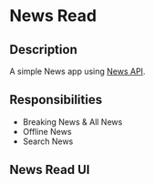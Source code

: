 
# News Read

## Description 

A simple News app using [News API](https://newsapi.org).

## Responsibilities

- Breaking News & All News 
- Offline News 
- Search News

## News Read UI
<!--<div style="display: flex; flex-wrap: wrap;">
    <img src="https://github.com/muj-i/square_ghost/blob/main/screenshots/ss1.png" width="250" />
    <img src="https://github.com/muj-i/square_ghost/blob/main/screenshots/ss2.png" width="250" />
    <img src="https://github.com/muj-i/square_ghost/blob/main/screenshots/ss3.png" width="250" />
    <img src="https://github.com/muj-i/square_ghost/blob/main/screenshots/ss4.png" width="250" />
    <img src="https://github.com/muj-i/square_ghost/blob/main/screenshots/ss5.png" width="250" />
    
</div>--/>
## Getting Started

### Prerequisites

Ensure Flutter is installed on your machine. For installation instructions, refer to the official [Flutter website](https://flutter.dev/docs/get-started/install).

### Installation

Follow these steps to run the News Read Application:

1. Clone this repository to your local machine:

```bash
git clone https://github.com/muj-i/flutter_news_read.git
```

2. Navigate to the project folder:

```bash
cd flutter_news_read
```

3. Install dependencies:

```bash
flutter pub get
```

### How to Run

Connect your device or emulator and run the app using the following command:

```bash
flutter run
```
## Used Packages

News Read integrates the following packages to enhance functionality:
- `http: ^1.1.0`: Perform HTTP requests and interact with APIs.
- `shimmer: ^3.0.0`: Shimmer effect when loading news in progress.
- `flutter_iconly: ^1.0.2`: Access a wide range of Font Awesome icons for stylish visuals.
- `flutter_launcher_icons: ^0.13.1`: Simplify the generation of launcher icons on various platforms.
  
## Project Directory Structure

The News Read directory structure is organized as follows:
<!--

```
  progress_pal/
  ├── assets/
  │   ├── logo/
  │   │   ├── logo_name.png
  │   │   ├── logo.png
  │   │   ├── logo2.png
  ├── lib/
  │   ├── pages/
  │   │   ├── auth_pages/
  │   │   │   ├── forgot_password_page.dart
  │   │   │   ├── logedin_checking_page.dart
  │   │   │   ├── login_page.dart
  │   │   │   ├── signup_page.dart
  │   │   ├── home_page.dart
  │   │   ├── update_user_data_page.dart
  │   ├── reusable_widgets/
  │   │   ├── all_over_button.dart
  │   │   ├── constants.dart
  │   │   ├── delete_account.dart
  │   │   ├── gender_selection.dart
  │   │   ├── log_in_sign_up_button.dart
  │   │   ├── selected_gender.dart
  │   ├── firebase_options.dart
  │   ├── main.dart
```
--/>
## Contributors

- [Mujahedul Islam](https://github.com/muj-i)

## Special Thanks

A heartfelt thanks to [Moniruzzaman](https://github.com/moniruzzaman76) & [Md Alhaz Mondal Hredhay](https://github.com/hredhayxz) to share their knowledges with me & help me complete this project.

## License

This project is licensed under the MIT License. Refer to the [LICENSE](https://opensource.org/license/mit/) file for details.
